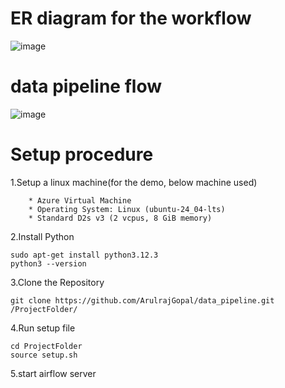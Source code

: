 # ER diagram for the workflow

![image](https://github.com/user-attachments/assets/7e3feb42-b7d3-4dce-899b-c56eec999387)



# data pipeline flow

![image](https://github.com/user-attachments/assets/17c776d1-8d13-47c0-b502-e61b412070a8)




# Setup procedure
1.Setup a linux machine(for the demo, below machine used)

        * Azure Virtual Machine
        * Operating System: Linux (ubuntu-24_04-lts)
        * Standard D2s v3 (2 vcpus, 8 GiB memory)

2.Install Python 

    sudo apt-get install python3.12.3
    python3 --version

3.Clone the Repository

    git clone https://github.com/ArulrajGopal/data_pipeline.git /ProjectFolder/

4.Run setup file

    cd ProjectFolder
    source setup.sh

5.start airflow server
